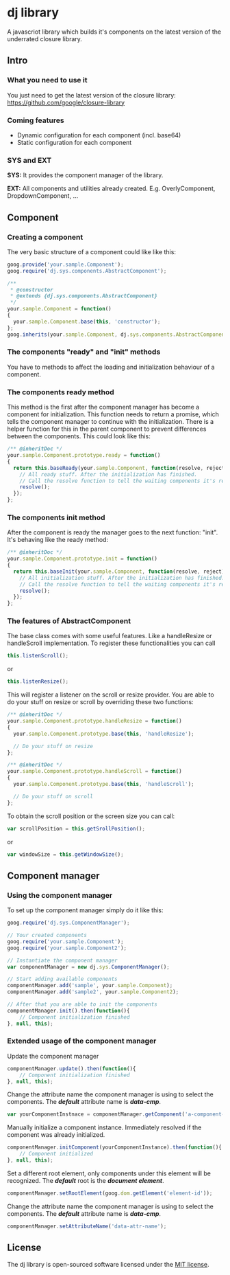 # dj library
A javascriot library which builds it's components on the latest version of the underrated closure library.

## Intro

### What you need to use it
You just need to get the latest version of the closure library: https://github.com/google/closure-library

### Coming features
- Dynamic configuration for each component (incl. base64)
- Static configuration for each component

### SYS and EXT
**SYS:** It provides the component manager of the library.

**EXT:** All components and utilities already created. E.g. OverlyComponent, DropdownComponent, ...

## Component

### Creating a component

The very basic structure of a component could like like this:
```javascript
goog.provide('your.sample.Component');
goog.require('dj.sys.components.AbstractComponent');

/**
 * @constructor
 * @extends {dj.sys.components.AbstractComponent}
 */
your.sample.Component = function()
{
  your.sample.Component.base(this, 'constructor');
};
goog.inherits(your.sample.Component, dj.sys.components.AbstractComponent);
```

### The components "ready" and "init" methods

You have to methods to affect the loading and initialization behaviour of a component.

### The components ready method

This method is the first after the component manager has become a component for initialization. This function needs to return a promise, which tells the component manager to continue with the initialization. There is a helper function for this in the parent component to prevent differences between the components. This could look like this:

```javascript
/** @inheritDoc */
your.sample.Component.prototype.ready = function()
{
  return this.baseReady(your.sample.Component, function(resolve, reject){
    // All ready stuff. After the initialization has finished.
    // Call the resolve function to tell the waiting components it's ready.
    resolve();
  });
};
```

### The components init method

After the component is ready the manager goes to the next function: "init". It's behaving like the ready method:
```javascript
/** @inheritDoc */
your.sample.Component.prototype.init = function()
{
  return this.baseInit(your.sample.Component, function(resolve, reject){
    // All initialization stuff. After the initialization has finished.
    // Call the resolve function to tell the waiting components it's ready.
    resolve();
  });
};
```

### The features of AbstractComponent

The base class comes with some useful features. Like a handleResize or handleScroll implementation. To register these functionalities you can call
```javascript
this.listenScroll();
```
or
```javascript
this.listenResize();
```
This will register a listener on the scroll or resize provider. You are able to do your stuff on resize or scroll by overriding these two functions:
```javascript
/** @inheritDoc */
your.sample.Component.prototype.handleResize = function()
{
  your.sample.Component.prototype.base(this, 'handleResize');

  // Do your stuff on resize
};

/** @inheritDoc */
your.sample.Component.prototype.handleScroll = function()
{
  your.sample.Component.prototype.base(this, 'handleScroll');

  // Do your stuff on scroll
};
```

To obtain the scroll position or the screen size you can call:
```javascript
var scrollPosition = this.getSrollPosition();
```
or
```javascript
var windowSize = this.getWindowSize();
```

## Component manager

### Using the component manager

To set up the component manager simply do it like this:

```javascript
goog.require('dj.sys.ComponentManager');

// Your created components
goog.require('your.sample.Component');
goog.require('your.sample.Component2');

// Instantiate the component manager
var componentManager = new dj.sys.ComponentManager();

// Start adding available components
componentManager.add('sample', your.sample.Component);
componentManager.add('sample2', your.sample.Component2);

// After that you are able to init the components
componentManager.init().then(function(){
    // Component initialization finished
}, null, this);
```

### Extended usage of the component manager

Update the component manager
```javascript
componentManager.update().then(function(){
    // Component initialization finished
}, null, this);
```

Change the attribute name the component manager is using to select the components.
The ***default*** attribute name is ***data-cmp***.
```javascript
var yourComponentInstnace = componentManager.getComponent('a-component-id');
```

Manually initialize a component instance. Immediately resolved if the component was already initialized.
```javascript
componentManager.initComponent(yourComponentInstance).then(function(){
    // Component initialized
}, null, this);
```

Set a different root element, only components under this element will be recognized.
The ***default*** root is the ***document element***.
```javascript
componentManager.setRootElement(goog.dom.getElement('element-id'));
```

Change the attribute name the component manager is using to select the components.
The ***default*** attribute name is ***data-cmp***.
```javascript
componentManager.setAttributeName('data-attr-name');
```

## License
The dj library is open-sourced software licensed under the [MIT license](http://opensource.org/licenses/MIT).